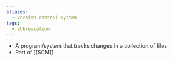 ```yaml
---
aliases:
  - version control system
tags:
  - abbreviation
---
```

- A program/system that tracks changes in a collection of files
- Part of [[SCM]]